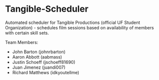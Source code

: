 Tangible-Scheduler
==================

Automated scheduler for Tangible Productions (official UF Student Organization) - schedules film sessions based on availability of members with certain skill sets.

Team Members:

* John Barton (johnrbarton)
* Aaron Abbott (aabmass)
* Justin Schoeff (jschoeff81690)
* Juan Jimenez (juandi007)
* Richard Matthews (idkyoutellme)